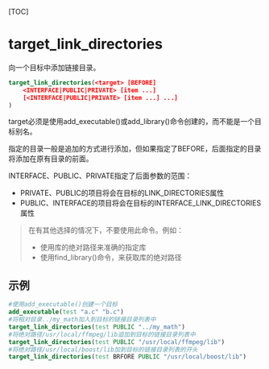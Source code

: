 [TOC]

# target_link_directories

向一个目标中添加链接目录。

```cmake
target_link_directories(<target> [BEFORE]
    <INTERFACE|PUBLIC|PRIVATE> [item ...]
    [<INTERFACE|PUBLIC|PRIVATE> [item ...] ...]
)
```

target必须是使用add_executable()或add_library()命令创建的，而不能是一个目标别名。

指定的目录一般是追加的方式进行添加，但如果指定了BEFORE，后面指定的目录将添加在原有目录的前面。

INTERFACE、PUBLIC、PRIVATE指定了后面参数的范围：

- PRIVATE、PUBLIC的项目将会在目标的LINK_DIRECTORIES属性
- PUBLIC、INTERFACE的项目将会在目标的INTERFACE_LINK_DIRECTORIES属性

> 在有其他选择的情况下，不要使用此命令。例如：
>
> - 使用库的绝对路径来准确的指定库
> - 使用find_library()命令，来获取库的绝对路径

## 示例

```cmake
#使用add_executable()创建一个目标
add_executable(test "a.c" "b.c")
#将相对目录../my_math加入到目标的链接目录列表中
target_link_directories(test PUBLIC "../my_math")
#将绝对路径/usr/local/ffmpeg/lib追加到目标的链接目录列表中
target_link_directories(test PUBLIC "/usr/local/ffmpeg/lib")
#将绝对路径/usr/local/boost/lib加到目标的链接目录列表的开头
target_link_directories(test BRFORE PUBLIC "/usr/local/boost/lib")
```

